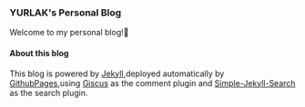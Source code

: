 ### YURLAK's Personal Blog

Welcome to my personal blog!👋

#### About this blog

This blog is powered by [Jekyll](https://jekyllrb.com/),deployed automatically by [GithubPages](https://pages.github.com/),using [Giscus](https://giscus.app/) as the comment plugin and [Simple-Jekyll-Search](https://github.com/christian-fei/Simple-Jekyll-Search/) as the search plugin.
